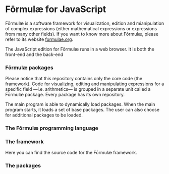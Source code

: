 # Fōrmulæ for JavaScript

Fōrmulæ is a software framework for visualization, edition and mianipulation of complex expressions (either mathematical expressions or expressions from many other fields). If you want to know more about Fōrmulæ, please refer to its website [formulae.org](https://formulae.org).

The JavaScript edition for Fōrmulæ runs in a web browser. It is both the front-end and the back-end

### Fōrmulæ packages

Please notice that this repository contains only the core code (the framework). Code for visualizing, editing and manipulating expressions for a specific field —i.e. arithmetics— is grouped in a separate unit called a Fōrmulæ package. Every package has its own repository.

The main program is able to dynamically load packages. When the main program starts, it loads a set of base packages. The user can also choose for additional packages to be loaded. 

### The Fōrmulæ programming language





### The framework

Here you can find the source code for the Fōrmulæ framework.

### The packages
